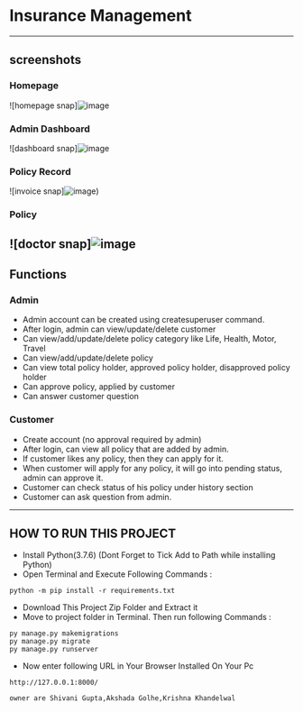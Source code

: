 # Insurance Management

---
## screenshots
### Homepage
![homepage snap]![image](https://user-images.githubusercontent.com/87440737/195431347-22084b76-9061-4751-8724-de7df1c7bfce.png)

### Admin Dashboard
![dashboard snap]![image](https://user-images.githubusercontent.com/87440737/195431522-6694dcd9-6256-4461-9ca9-a1e19151ba97.png)
### Policy Record
![invoice snap]![image](https://user-images.githubusercontent.com/87440737/195431800-061df65e-908a-41d1-946f-979a14df8086.png))
### Policy 
![doctor snap]![image](https://user-images.githubusercontent.com/87440737/195431958-fd29c656-ffe0-4180-a534-26d109c20c4c.png)
---
## Functions
### Admin
- Admin account can be created using createsuperuser command.
- After login, admin can view/update/delete customer
- Can view/add/update/delete policy category like Life, Health, Motor, Travel
- Can view/add/update/delete policy
- Can view total policy holder, approved policy holder, disapproved policy holder
- Can approve policy, applied by customer
- Can answer customer question

### Customer
- Create account (no approval required by admin)
- After login, can view all policy that are added by admin.
- If customer likes any policy, then they can apply for it.
- When customer will apply for any policy, it will go into pending status, admin can approve it.
- Customer can check status of his policy under history section
- Customer can ask question from admin. 

---

## HOW TO RUN THIS PROJECT
- Install Python(3.7.6) (Dont Forget to Tick Add to Path while installing Python)
- Open Terminal and Execute Following Commands :
```
python -m pip install -r requirements.txt
```
- Download This Project Zip Folder and Extract it
- Move to project folder in Terminal. Then run following Commands :
```
py manage.py makemigrations
py manage.py migrate
py manage.py runserver
```
- Now enter following URL in Your Browser Installed On Your Pc
```
http://127.0.0.1:8000/
```

```
owner are Shivani Gupta,Akshada Golhe,Krishna Khandelwal

